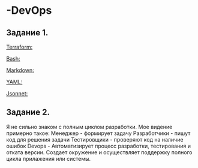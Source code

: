 # -DevOps
## Задание 1.
[Terraform:](https://user-images.githubusercontent.com/91311426/227736823-5b083e01-fd9c-400c-8a89-9156aa0c3248.png)

[Bash:](https://user-images.githubusercontent.com/91311426/227736880-65937ccf-830e-4423-8dd8-3b071193c912.png)

[Markdown:](https://user-images.githubusercontent.com/91311426/227736887-051c5b8b-6b5e-4b4b-9b20-bc6665501b2e.png)

[YAML:](https://user-images.githubusercontent.com/91311426/227736893-000dac20-8fbb-4fb0-8fdc-0bd643f2edb2.png)

[Jsonnet:](https://user-images.githubusercontent.com/91311426/227736903-d7aeb1c8-34e4-44a9-aa5c-6a83f7073b54.png)

## Задание 2.
Я не сильно знаком с полным циклом разработки. Мое видение примерно такое:
Менеджер - формирует задачу 
Разработчики - пишут код для решения задачи
Тестировщики - проверяют код на наличие ошибок
Devops - Автоматизирует процесс разработки, тестирования и отката версии. Создает окружение и осуществляет поддержку полного цикла прилажения или системы.